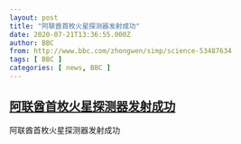 ```yaml
---
layout: post
title: "阿联酋首枚火星探测器发射成功"
date: 2020-07-21T13:36:55.000Z
author: BBC
from: http://www.bbc.com/zhongwen/simp/science-53487634
tags: [ BBC ]
categories: [ news, BBC ]
---
```

<!--1595338615000-->
[阿联酋首枚火星探测器发射成功](http://www.bbc.com/zhongwen/simp/science-53487634)
------

<div>
阿联酋首枚火星探测器发射成功
</div>
